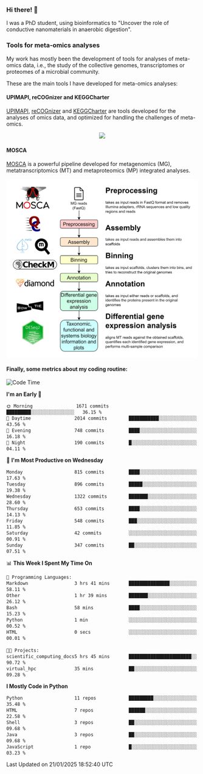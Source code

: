 ### Hi there! 👋

I was a PhD student, using bioinformatics to "Uncover the role of conductive nanomaterials in anaerobic digestion".

### Tools for meta-omics analyses

My work has mostly been the development of tools for analyses of meta-omics data, i.e., the study of the collective genomes, transcriptomes or proteomes of a microbial community.

These are the main tools I have developed for meta-omics analyses:

#### UPIMAPI, reCOGnizer and KEGGCharter

[UPIMAPI](https://github.com/iquasere/UPIMAPI), [reCOGnizer](https://github.com/iquasere/reCOGnizer) and [KEGGCharter](https://github.com/iquasere/KEGGCharter) are tools developed for the analyses of omics data, and optimized for handling the challenges of meta-omics.

<p align="center">
    <img src="assets/annotation_paper.png">
</p>

#### MOSCA

[MOSCA](https://github.com/iquasere/MOSCA) is a powerful pipeline developed for metagenomics (MG), metatranscriptomics (MT) and metaproteomics (MP) integrated analyses.

<p align="center">
    <img src="assets/mosca_workflow.png" align="center" width="700">
</p>


#### Finally, some metrics about my coding routine:

<!--START_SECTION:waka-->
![Code Time](http://img.shields.io/badge/Code%20Time-902%20hrs%2050%20mins-blue)

**I'm an Early 🐤** 

```text
🌞 Morning                1671 commits        █████████░░░░░░░░░░░░░░░░   36.15 % 
🌆 Daytime                2014 commits        ███████████░░░░░░░░░░░░░░   43.56 % 
🌃 Evening                748 commits         ████░░░░░░░░░░░░░░░░░░░░░   16.18 % 
🌙 Night                  190 commits         █░░░░░░░░░░░░░░░░░░░░░░░░   04.11 % 
```
📅 **I'm Most Productive on Wednesday** 

```text
Monday                   815 commits         ████░░░░░░░░░░░░░░░░░░░░░   17.63 % 
Tuesday                  896 commits         █████░░░░░░░░░░░░░░░░░░░░   19.38 % 
Wednesday                1322 commits        ███████░░░░░░░░░░░░░░░░░░   28.60 % 
Thursday                 653 commits         ████░░░░░░░░░░░░░░░░░░░░░   14.13 % 
Friday                   548 commits         ███░░░░░░░░░░░░░░░░░░░░░░   11.85 % 
Saturday                 42 commits          ░░░░░░░░░░░░░░░░░░░░░░░░░   00.91 % 
Sunday                   347 commits         ██░░░░░░░░░░░░░░░░░░░░░░░   07.51 % 
```


📊 **This Week I Spent My Time On** 

```text
💬 Programming Languages: 
Markdown                 3 hrs 41 mins       ███████████████░░░░░░░░░░   58.11 % 
Other                    1 hr 39 mins        ███████░░░░░░░░░░░░░░░░░░   26.12 % 
Bash                     58 mins             ████░░░░░░░░░░░░░░░░░░░░░   15.23 % 
Python                   1 min               ░░░░░░░░░░░░░░░░░░░░░░░░░   00.52 % 
HTML                     0 secs              ░░░░░░░░░░░░░░░░░░░░░░░░░   00.01 % 

🐱‍💻 Projects: 
scientific_computing_docs5 hrs 45 mins       ███████████████████████░░   90.72 % 
virtual_hpc              35 mins             ██░░░░░░░░░░░░░░░░░░░░░░░   09.28 % 
```

**I Mostly Code in Python** 

```text
Python                   11 repos            █████████░░░░░░░░░░░░░░░░   35.48 % 
HTML                     7 repos             ██████░░░░░░░░░░░░░░░░░░░   22.58 % 
Shell                    3 repos             ██░░░░░░░░░░░░░░░░░░░░░░░   09.68 % 
Java                     3 repos             ██░░░░░░░░░░░░░░░░░░░░░░░   09.68 % 
JavaScript               1 repo              █░░░░░░░░░░░░░░░░░░░░░░░░   03.23 % 
```




 Last Updated on 21/01/2025 18:52:40 UTC
<!--END_SECTION:waka-->
